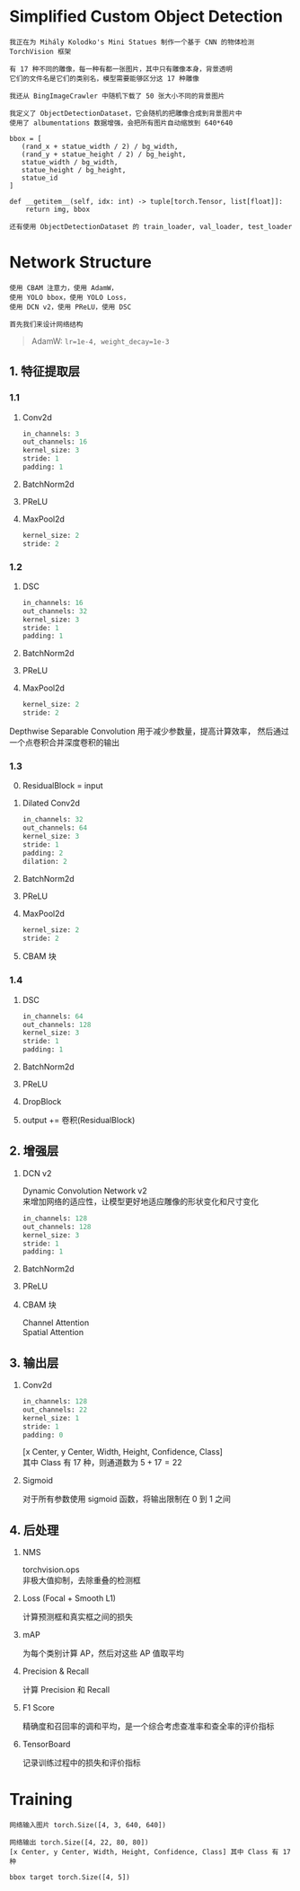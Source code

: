 # Simplified Custom Object Detection

```prompt
我正在为 Mihály Kolodko's Mini Statues 制作一个基于 CNN 的物体检测 TorchVision 框架

有 17 种不同的雕像，每一种有都一张图片，其中只有雕像本身，背景透明
它们的文件名是它们的类别名，模型需要能够区分这 17 种雕像

我还从 BingImageCrawler 中随机下载了 50 张大小不同的背景图片

我定义了 ObjectDetectionDataset，它会随机的把雕像合成到背景图片中
使用了 albumentations 数据增强，会把所有图片自动缩放到 640*640

bbox = [
   (rand_x + statue_width / 2) / bg_width,
   (rand_y + statue_height / 2) / bg_height,
   statue_width / bg_width,
   statue_height / bg_height,
   statue_id
]

def __getitem__(self, idx: int) -> tuple[torch.Tensor, list[float]]:
    return img, bbox

还有使用 ObjectDetectionDataset 的 train_loader, val_loader, test_loader
```

# Network Structure

```prompt
使用 CBAM 注意力，使用 AdamW，
使用 YOLO bbox，使用 YOLO Loss，
使用 DCN v2，使用 PReLU，使用 DSC

首先我们来设计网络结构
```

> AdamW: `lr=1e-4, weight_decay=1e-3`

## 1. 特征提取层

### 1.1

1. Conv2d

   ```python
   in_channels: 3
   out_channels: 16
   kernel_size: 3
   stride: 1
   padding: 1
   ```

2. BatchNorm2d
3. PReLU
4. MaxPool2d

   ```python
   kernel_size: 2
   stride: 2
   ```

### 1.2

1. DSC

   ```python
   in_channels: 16
   out_channels: 32
   kernel_size: 3
   stride: 1
   padding: 1
   ```

2. BatchNorm2d
3. PReLU
4. MaxPool2d

   ```python
   kernel_size: 2
   stride: 2
   ```

Depthwise Separable Convolution 用于减少参数量，提高计算效率，
然后通过一个点卷积合并深度卷积的输出

### 1.3

0. ResidualBlock = input

1. Dilated Conv2d

   ```python
   in_channels: 32
   out_channels: 64
   kernel_size: 3
   stride: 1
   padding: 2
   dilation: 2
   ```

2. BatchNorm2d
3. PReLU
4. MaxPool2d

   ```python
   kernel_size: 2
   stride: 2
   ```

5. CBAM 块

### 1.4

1. DSC

   ```python
   in_channels: 64
   out_channels: 128
   kernel_size: 3
   stride: 1
   padding: 1
   ```

2. BatchNorm2d
3. PReLU
4. DropBlock
5. output += 卷积(ResidualBlock)

## 2. 增强层

1. DCN v2

   Dynamic Convolution Network v2  
   来增加网络的适应性，让模型更好地适应雕像的形状变化和尺寸变化

   ```python
   in_channels: 128
   out_channels: 128
   kernel_size: 3
   stride: 1
   padding: 1
   ```

2. BatchNorm2d
3. PReLU

4. CBAM 块

   Channel Attention  
   Spatial Attention

## 3. 输出层

1. Conv2d

   ```python
   in_channels: 128
   out_channels: 22
   kernel_size: 1
   stride: 1
   padding: 0
   ```

   [x Center, y Center, Width, Height, Confidence, Class]  
   其中 Class 有 17 种，则通道数为 $5 + 17 = 22$

2. Sigmoid

   对于所有参数使用 sigmoid 函数，将输出限制在 0 到 1 之间

## 4. 后处理

1. NMS

   torchvision.ops  
   非极大值抑制，去除重叠的检测框

2. Loss (Focal + Smooth L1)

   计算预测框和真实框之间的损失

3. mAP

   为每个类别计算 AP，然后对这些 AP 值取平均

4. Precision & Recall

   计算 Precision 和 Recall

5. F1 Score

   精确度和召回率的调和平均，是一个综合考虑查准率和查全率的评价指标

6. TensorBoard

   记录训练过程中的损失和评价指标

# Training

```prompt
网络输入图片 torch.Size([4, 3, 640, 640])

网络输出 torch.Size([4, 22, 80, 80])
[x Center, y Center, Width, Height, Confidence, Class] 其中 Class 有 17 种

bbox target torch.Size([4, 5])
```
